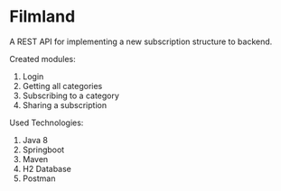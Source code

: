 # Filmland

A REST API for implementing a new subscription structure to backend.

Created modules:
1. Login 
2. Getting all categories
3. Subscribing to a category
4. Sharing a subscription


Used Technologies:
1. Java 8
2. Springboot
3. Maven
4. H2 Database
5. Postman

